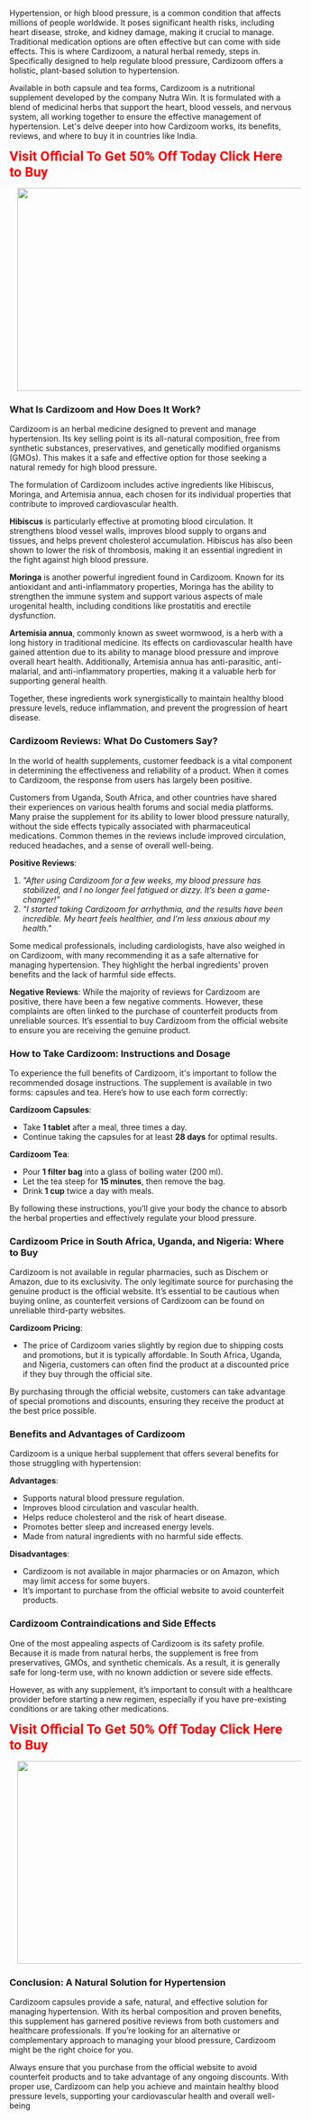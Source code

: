 <p>Hypertension, or high blood pressure, is a common condition that affects millions of people worldwide. It poses significant health risks, including heart disease, stroke, and kidney damage, making it crucial to manage. Traditional medication options are often effective but can come with side effects. This is where Cardizoom, a natural herbal remedy, steps in. Specifically designed to help regulate blood pressure, Cardizoom offers a holistic, plant-based solution to hypertension.</p><p>Available in both capsule and tea forms, Cardizoom is a nutritional supplement developed by the company Nutra Win. It is formulated with a blend of medicinal herbs that support the heart, blood vessels, and nervous system, all working together to ensure the effective management of hypertension. Let's delve deeper into how Cardizoom works, its benefits, reviews, and where to buy it in countries like India.</p><p><a href="https://www.healthherb.in/product/hemorrex-cream/" rel="nofollow" style="background: white; box-sizing: border-box; color: #eb1c23; cursor: pointer; font-family: Roboto, sans-serif; font-size: 14px; outline: 0px; text-align: center; text-decoration-line: none; transition: all 0.4s ease 0s;"><span style="box-sizing: border-box; color: red; font-size: 18pt;"><b>Visit Official To Get 50% Off Today Click Here to Buy</b></span></a></p><div class="separator" style="clear: both; text-align: center;"><a href="https://blogger.googleusercontent.com/img/b/R29vZ2xl/AVvXsEhfuYzxl36iIf9A6kG6Hjdga8sGLeNcVZ6xVpbRrFKcF1TLcHm5xEUrnDRyDbkHsL8QxkoZLHo6_FLto3EF8HveDtW0eJI9yv4HsL0YDK6qlJrp7DgMeuDp4f0G1CJPzSogSAkslJAOcDA3srnuLvrleNGhtvXCaFedTam2-On4Y_tnvUrB6pjr0iPo42G4/s1366/cardizoom%20Capsule.jpg" imageanchor="1" style="margin-left: 1em; margin-right: 1em;"><img border="0" data-original-height="768" data-original-width="1366" height="360" src="https://blogger.googleusercontent.com/img/b/R29vZ2xl/AVvXsEhfuYzxl36iIf9A6kG6Hjdga8sGLeNcVZ6xVpbRrFKcF1TLcHm5xEUrnDRyDbkHsL8QxkoZLHo6_FLto3EF8HveDtW0eJI9yv4HsL0YDK6qlJrp7DgMeuDp4f0G1CJPzSogSAkslJAOcDA3srnuLvrleNGhtvXCaFedTam2-On4Y_tnvUrB6pjr0iPo42G4/w640-h360/cardizoom%20Capsule.jpg" width="640" /></a></div><h3>What Is Cardizoom and How Does It Work?</h3><p>Cardizoom is an herbal medicine designed to prevent and manage hypertension. Its key selling point is its all-natural composition, free from synthetic substances, preservatives, and genetically modified organisms (GMOs). This makes it a safe and effective option for those seeking a natural remedy for high blood pressure.</p><p>The formulation of Cardizoom includes active ingredients like Hibiscus, Moringa, and Artemisia annua, each chosen for its individual properties that contribute to improved cardiovascular health.</p><p><strong>Hibiscus</strong> is particularly effective at promoting blood circulation. It strengthens blood vessel walls, improves blood supply to organs and tissues, and helps prevent cholesterol accumulation. Hibiscus has also been shown to lower the risk of thrombosis, making it an essential ingredient in the fight against high blood pressure.</p><p><strong>Moringa</strong> is another powerful ingredient found in Cardizoom. Known for its antioxidant and anti-inflammatory properties, Moringa has the ability to strengthen the immune system and support various aspects of male urogenital health, including conditions like prostatitis and erectile dysfunction.</p><p><strong>Artemisia annua</strong>, commonly known as sweet wormwood, is a herb with a long history in traditional medicine. Its effects on cardiovascular health have gained attention due to its ability to manage blood pressure and improve overall heart health. Additionally, Artemisia annua has anti-parasitic, anti-malarial, and anti-inflammatory properties, making it a valuable herb for supporting general health.</p><p>Together, these ingredients work synergistically to maintain healthy blood pressure levels, reduce inflammation, and prevent the progression of heart disease.</p><h3>Cardizoom Reviews: What Do Customers Say?</h3><p>In the world of health supplements, customer feedback is a vital component in determining the effectiveness and reliability of a product. When it comes to Cardizoom, the response from users has largely been positive.</p><p>Customers from Uganda, South Africa, and other countries have shared their experiences on various health forums and social media platforms. Many praise the supplement for its ability to lower blood pressure naturally, without the side effects typically associated with pharmaceutical medications. Common themes in the reviews include improved circulation, reduced headaches, and a sense of overall well-being.</p><p><strong>Positive Reviews</strong>:</p><ol><li><em>"After using Cardizoom for a few weeks, my blood pressure has stabilized, and I no longer feel fatigued or dizzy. It’s been a game-changer!"</em></li><li><em>"I started taking Cardizoom for arrhythmia, and the results have been incredible. My heart feels healthier, and I’m less anxious about my health."</em></li></ol><p>Some medical professionals, including cardiologists, have also weighed in on Cardizoom, with many recommending it as a safe alternative for managing hypertension. They highlight the herbal ingredients' proven benefits and the lack of harmful side effects.</p><p><strong>Negative Reviews</strong>:
While the majority of reviews for Cardizoom are positive, there have been a few negative comments. However, these complaints are often linked to the purchase of counterfeit products from unreliable sources. It’s essential to buy Cardizoom from the official website to ensure you are receiving the genuine product.</p><h3>How to Take Cardizoom: Instructions and Dosage</h3><p>To experience the full benefits of Cardizoom, it's important to follow the recommended dosage instructions. The supplement is available in two forms: capsules and tea. Here’s how to use each form correctly:</p><p><strong>Cardizoom Capsules</strong>:</p><ul><li>Take <strong>1 tablet</strong> after a meal, three times a day.</li><li>Continue taking the capsules for at least <strong>28 days</strong> for optimal results.</li></ul><p><strong>Cardizoom Tea</strong>:</p><ul><li>Pour <strong>1 filter bag</strong> into a glass of boiling water (200 ml).</li><li>Let the tea steep for <strong>15 minutes</strong>, then remove the bag.</li><li>Drink <strong>1 cup</strong> twice a day with meals.</li></ul><p>By following these instructions, you’ll give your body the chance to absorb the herbal properties and effectively regulate your blood pressure.</p><h3>Cardizoom Price in South Africa, Uganda, and Nigeria: Where to Buy</h3><p>Cardizoom is not available in regular pharmacies, such as Dischem or Amazon, due to its exclusivity. The only legitimate source for purchasing the genuine product is the official website. It’s essential to be cautious when buying online, as counterfeit versions of Cardizoom can be found on unreliable third-party websites.</p><p><strong>Cardizoom Pricing</strong>:</p><ul><li>The price of Cardizoom varies slightly by region due to shipping costs and promotions, but it is typically affordable. In South Africa, Uganda, and Nigeria, customers can often find the product at a discounted price if they buy through the official site.</li></ul><p>By purchasing through the official website, customers can take advantage of special promotions and discounts, ensuring they receive the product at the best price possible.</p><h3>Benefits and Advantages of Cardizoom</h3><p>Cardizoom is a unique herbal supplement that offers several benefits for those struggling with hypertension:</p><p><strong>Advantages</strong>:</p><ul><li>Supports natural blood pressure regulation.</li><li>Improves blood circulation and vascular health.</li><li>Helps reduce cholesterol and the risk of heart disease.</li><li>Promotes better sleep and increased energy levels.</li><li>Made from natural ingredients with no harmful side effects.</li></ul><p><strong>Disadvantages</strong>:</p><ul><li>Cardizoom is not available in major pharmacies or on Amazon, which may limit access for some buyers.</li><li>It’s important to purchase from the official website to avoid counterfeit products.</li></ul><h3>Cardizoom Contraindications and Side Effects</h3><p>One of the most appealing aspects of Cardizoom is its safety profile. Because it is made from natural herbs, the supplement is free from preservatives, GMOs, and synthetic chemicals. As a result, it is generally safe for long-term use, with no known addiction or severe side effects.</p><p>However, as with any supplement, it’s important to consult with a healthcare provider before starting a new regimen, especially if you have pre-existing conditions or are taking other medications.</p><p><a href="https://www.healthherb.in/product/hemorrex-cream/" rel="nofollow" style="background: white; box-sizing: border-box; color: #eb1c23; cursor: pointer; font-family: Roboto, sans-serif; font-size: 14px; outline: 0px; text-align: center; text-decoration-line: none; transition: all 0.4s ease 0s;"><span style="box-sizing: border-box; color: red; font-size: 18pt;"><b>Visit Official To Get 50% Off Today Click Here to Buy</b></span></a></p><div class="separator" style="clear: both; text-align: center;"><a href="https://blogger.googleusercontent.com/img/b/R29vZ2xl/AVvXsEhbG7B1CCV2smOQtyTqThBOV9rTx-XSeqcAHVeyQZl-OVCFPXrnHR94vdF_qO7dm88I0IHfGjCy3mQ7-fcRaEYann5h0fYgFVMXFU4REK3cxyn2Cvx5PF2Rhb8AWHDM1PxF5oJ7_3aILSwfCOPxvuE1v84eblca8ATnPaT-QplihmLkTrNHPHThGoUxZvr4/s1366/cardizoom%20Capsule%20IN.jpg" imageanchor="1" style="margin-left: 1em; margin-right: 1em;"><img border="0" data-original-height="768" data-original-width="1366" height="360" src="https://blogger.googleusercontent.com/img/b/R29vZ2xl/AVvXsEhbG7B1CCV2smOQtyTqThBOV9rTx-XSeqcAHVeyQZl-OVCFPXrnHR94vdF_qO7dm88I0IHfGjCy3mQ7-fcRaEYann5h0fYgFVMXFU4REK3cxyn2Cvx5PF2Rhb8AWHDM1PxF5oJ7_3aILSwfCOPxvuE1v84eblca8ATnPaT-QplihmLkTrNHPHThGoUxZvr4/w640-h360/cardizoom%20Capsule%20IN.jpg" width="640" /></a></div><h3>Conclusion: A Natural Solution for Hypertension</h3><p>Cardizoom capsules provide a safe, natural, and effective solution for managing hypertension. With its herbal composition and proven benefits, this supplement has garnered positive reviews from both customers and healthcare professionals. If you’re looking for an alternative or complementary approach to managing your blood pressure, Cardizoom might be the right choice for you.</p><p>Always ensure that you purchase from the official website to avoid counterfeit products and to take advantage of any ongoing discounts. With proper use, Cardizoom can help you achieve and maintain healthy blood pressure levels, supporting your cardiovascular health and overall well-being</p>
